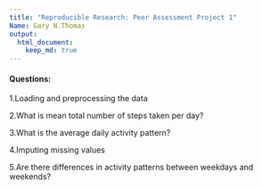 ```yaml
---
title: "Reproducible Research: Peer Assessment Project 1"
Name: Gary N.Thomas
output: 
  html_document:
    keep_md: true
---
```


#### Questions:

1.Loading and preprocessing the data

2.What is mean total number of steps taken per day?



3.What is the average daily activity pattern?



4.Imputing missing values



5.Are there differences in activity patterns between weekdays and weekends?

